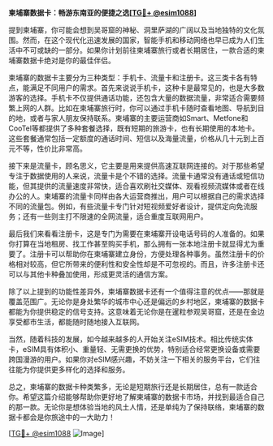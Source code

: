 **柬埔寨数据卡：畅游东南亚的便捷之选[[TG💪+ @esim1088](https://t.me/s/esim1088)]**

提到柬埔寨，你可能会想到吴哥窟的神秘、洞里萨湖的广阔以及当地独特的文化氛围。然而，在这个现代化迅速发展的国家，智能手机和移动网络也早已成为人们生活中不可或缺的一部分。如果你计划前往柬埔寨旅行或者长期居住，一款合适的柬埔寨数据卡绝对是你的最佳伴侣。

柬埔寨的数据卡主要分为三种类型：手机卡、流量卡和注册卡。这三类卡各有特点，能满足不同用户的需求。首先来说说手机卡，这种卡是最常见的，也是大多数游客的选择。手机卡不仅提供通话功能，还包含大量的数据流量，非常适合需要频繁上网的人群。比如在柬埔寨旅行时，你可以通过手机卡随时查看地图、导航到目的地，或者与家人朋友保持联系。柬埔寨的主要运营商如Smart、Metfone和CooTel等都提供了多种套餐选择，既有短期的旅游卡，也有长期使用的本地卡。这些套餐通常包括一定额度的通话时间、短信以及海量流量，价格从几十元到上百元不等，性价比非常高。

接下来是流量卡，顾名思义，它主要是用来提供高速互联网连接的。对于那些希望专注于数据使用的人来说，流量卡是个不错的选择。流量卡通常没有通话或短信功能，但其提供的流量速度非常快，适合喜欢刷社交媒体、观看视频流媒体或者在线办公的人。柬埔寨的流量卡同样由各大运营商推出，用户可以根据自己的需求选择不同的流量包。例如，有些流量卡专门针对短视频爱好者设计，提供定向免流服务；还有一些则主打不限速的全网流量，适合重度互联网用户。

最后我们来看看注册卡，这是专门为需要在柬埔寨开设电话号码的人准备的。如果你打算在当地租房、找工作甚至购买手机，那么拥有一张本地注册卡就显得尤为重要了。注册卡可以帮助你在柬埔寨建立身份，方便处理各种事务。虽然注册卡的价格相对较高，但它所带来的便利性和安全性却是不可忽视的。而且，许多注册卡还可以与其他卡种叠加使用，形成更灵活的通信方案。

除了以上提到的功能性差异外，柬埔寨数据卡还有一个值得注意的优点——那就是覆盖范围广。无论你是身处繁华的城市中心还是偏远的乡村地区，柬埔寨的数据卡都能为你提供稳定的信号支持。这意味着无论你是在暹粒参观吴哥窟，还是在金边享受都市生活，都能随时随地接入互联网。

当然，随着科技的发展，如今越来越多的人开始关注eSIM技术。相比传统实体卡，eSIM具有体积小、重量轻、无需更换的优势，特别适合经常更换设备或需要跨国漫游的用户。如果你对eSIM感兴趣，不妨关注一下相关的服务平台，它们往往能为你提供更多样化的选择和服务。

总之，柬埔寨的数据卡种类繁多，无论是短期旅行还是长期居住，总有一款适合你。希望这篇介绍能够帮助你更好地了解柬埔寨的数据卡市场，并找到最适合自己的那一款。无论你是想体验当地的风土人情，还是单纯为了保持联络，柬埔寨的数据卡都会是你旅途中的一大助力！

[[TG💪+ @esim1088](https://t.me/s/esim1088) ![Image](https://i.postimg.cc/4NQfJmqS/Snipaste-2025-05-13-00-14-12.png)]